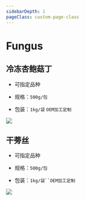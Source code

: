 ```yaml
---
sidebarDepth: 1
pageClass: custom-page-class
---
```


# Fungus

## 冷冻杏鲍菇丁
- 可指定品种 </p>
- 规格：`500g/包` </p>
- 包装：`1kg/袋` `OEM加工定制`</P>

<div class="imgb" >
 <img  src="https://yuhuawebsite.oss-cn-hongkong.aliyuncs.com/V-F-1.%E5%86%B7%E5%86%BB%E6%9D%8F%E9%B2%8D%E8%8F%87%E4%B8%81-Frozen%20pleurotuseryngii%20cubes.jpg">
</div>


## 干蒡丝
- 可指定品种</p>
- 规格：`500g/包` </p>
- 包装：`1kg/袋``OEM加工定制`</P>

<div class="imgb" >
 <img  src="https://yuhuawebsite.oss-cn-hongkong.aliyuncs.com/V-F-2.%E5%B9%B2%E8%92%A1%E4%B8%9D--Dried%20burdock%20pieces.jpg">
</div>
